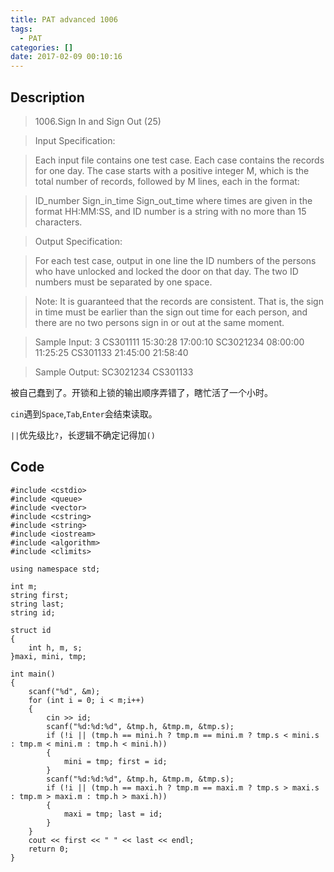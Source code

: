 ```yaml
---
title: PAT advanced 1006
tags:
  - PAT
categories: []
date: 2017-02-09 00:10:16
---
```


## Description

> 1006.Sign In and Sign Out (25)

> Input Specification:

> Each input file contains one test case. Each case contains the records for one day. The case starts with a positive integer M, which is the total number of records, followed by M lines, each in the format:

> ID_number Sign_in_time Sign_out_time
where times are given in the format HH:MM:SS, and ID number is a string with no more than 15 characters.

> Output Specification:

> For each test case, output in one line the ID numbers of the persons who have unlocked and locked the door on that day. The two ID numbers must be separated by one space.

> Note: It is guaranteed that the records are consistent. That is, the sign in time must be earlier than the sign out time for each person, and there are no two persons sign in or out at the same moment.

>Sample Input:
3
CS301111 15:30:28 17:00:10
SC3021234 08:00:00 11:25:25
CS301133 21:45:00 21:58:40

>Sample Output:
SC3021234 CS301133

被自己蠢到了。开锁和上锁的输出顺序弄错了，瞎忙活了一个小时。

`cin`遇到`Space`,`Tab`,`Enter`会结束读取。

`||`优先级比`?`，长逻辑不确定记得加`()`

## Code

```
#include <cstdio>
#include <queue>
#include <vector>
#include <cstring>
#include <string>
#include <iostream>
#include <algorithm>
#include <climits>

using namespace std;

int m;
string first;
string last;
string id;

struct id
{
	int h, m, s;
}maxi, mini, tmp;

int main()
{
	scanf("%d", &m);
	for (int i = 0; i < m;i++)
	{
		cin >> id;
		scanf("%d:%d:%d", &tmp.h, &tmp.m, &tmp.s);
		if (!i || (tmp.h == mini.h ? tmp.m == mini.m ? tmp.s < mini.s : tmp.m < mini.m : tmp.h < mini.h))
		{
			mini = tmp; first = id;
		}
		scanf("%d:%d:%d", &tmp.h, &tmp.m, &tmp.s);
		if (!i || (tmp.h == maxi.h ? tmp.m == maxi.m ? tmp.s > maxi.s : tmp.m > maxi.m : tmp.h > maxi.h))
		{
			maxi = tmp; last = id;
		}
	}
	cout << first << " " << last << endl;
	return 0;
}
```